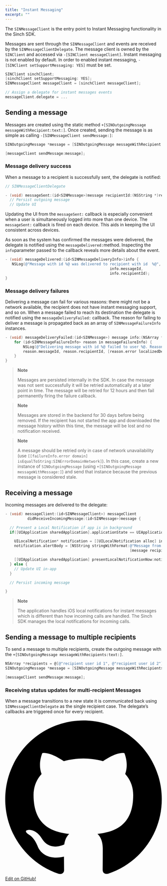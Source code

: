 ```yaml
---
title: "Instant Messaging"
excerpt: ""
---
```

The `SINMessageClient` is the entry point to Instant Messaging functionality in the Sinch SDK.

Messages are sent through the `SINMessageClient` and events are received by the `SINMessageClientDelegate`. The message client is owned by the `SINClient` and accessed via `-[SINClient messageClient]`. Instant messaging is not enabled by default. In order to enabled instant messaging, `- [SINClient setSupportMessaging: YES]` must be set.
```objectivec
SINClient sinchClient;
[sinchClient setSupportMessaging: YES];
SINMessageClient messageClient = [sinchClient messageClient];

// Assign a delegate for instant messages events
messageClient.delegate = ...
```


## Sending a message

Messages are created using the static method `+[SINOutgoingMessage messageWithRecipient:text:]`. Once created, sending the message is as simple as calling `-[SINMessageClient sendMessage:]`:
```objectivec
SINOutgoingMessage *message = [SINOutgoingMessage messageWithRecipient:@"<recipient user id> text:@"Hi there!"];

[messageClient sendMessage:message];
```


### Message delivery success

When a message to a recipient is successfully sent, the delegate is notified:
```objectivec
// SINMessageClientDelegate

- (void) messageSent:(id<SINMessage>)message recipientId:(NSString *)recipientId{
  // Persist outgoing message
  // Update UI
```


Updating the UI from the `messageSent:` callback is especially convenient when a user is simultaneously logged into more than one device. The `messageSent:` callback is fired on each device. This aids in keeping the UI consistent across devices.

As soon as the system has confirmed the messages were delivered, the delegate is notified using the `messageDelivered:`method. Inspecting the `info`parameter passed to the callback reveals more details about the event.
```objectivec
- (void) messageDelivered:(id<SINMessageDeliveryInfo>)info {
   NSLog(@"Message with id %@ was delivered to recipient with id  %@",
                                               info.messageId,
                                               info.recipientId);
}
```


### Message delivery failures

Delivering a message can fail for various reasons: there might not be a network available, the recipient does not have instant messaging support, and so on. When a message failed to reach its destination the delegate is notified using the `messageDeliveryFailed:` callback. The reason for failing to deliver a message is propagated back as an array of `SINMessageFailureInfo` instances.
```objectivec
- (void) messageDeliveryFailed:(id<SINMessage>) message info:(NSArray *)messageFailureInfo {
    for (id<SINMessageFailureInfo> reason in messageFailureInfo) {
        NSLog(@"Delivering message with id %@ failed to user %@. Reason %@", 
        reason.messageId, reason.recipientId, [reason.error localizedDescription]);
    }
}
```




> **Note**    
>
> Messages are persisted internally in the SDK. In case the message was not sent successfully it will be retried automatically at a later point in time. The message will be retried for 12 hours and then fail permanently firing the failure callback.



> **Note**    
>
> Messages are stored in the backend for 30 days before being removed. If the recipient has not started the app and downloaded the message history within this time, the message will be lost and no notification received.



> **Note**    
>
> A message should be retried only in case of network unavailability (use `[[failureInfo.error domain] isEqualToString:SINErrorDomainNetwork]`). In this case, create a new instance of `SINOutgoingMessage` (using `+[SINOutgoingMessage messageWithMessage:]`) and send that instance because the previous message is considered stale.

## Receiving a message

Incoming messages are delivered to the delegate:
```objectivec
- (void) messageClient:(id<SINMessageClient>) messageClient 
          didReceiveIncomingMessage:(id<SINMessage>)message {             

  // Present a Local Notification if app is in background
  if([UIApplication sharedApplication].applicationState == UIApplicationStateBackground){

    UILocalNotification* notification = [[UILocalNotification alloc] init];
    notification.alertBody = [NSString stringWithFormat:@"Message from %@",
                                                        [message recipientIds][0]];

    [[UIApplication sharedApplication] presentLocalNotificationNow:notification];
  } else {
    // Update UI in-app
  }

  // Persist incoming message

}
```




> **Note**    
>
> The application handles iOS local notifications for instant messages which is different than how incoming calls are handled. The Sinch SDK manages the local notifications for incoming calls.

## Sending a message to multiple recipients

To send a message to multiple recipients, create the outgoing message with the `+[SINOutgoingMessage messageWithRecipients:text:]`.
```objectivec
NSArray *recipients = @[@"recipient user id 1", @"recipient user id 2"];
SINOutgoingMessage *message = [SINOutgoingMessage messageWithRecipients:recipients text:@"Hi there!"];

[messageClient sendMessage:message];
```


### Receiving status updates for multi-recipient Messages

When a message transitions to a new state it is communicated back using `SINMessageClientDelegate` as the single recipient case. The delegate’s callbacks are triggered once for every recipient.

<a class="gitbutton pill" target="_blank" href="https://github.com/sinch/docs/blob/master/docs/video/video-for-ios/video-ios-instant-messaging.md">
                        <span class="icon medium">
                            <svg xmlns="http://www.w3.org/2000/svg" role="img" viewBox="0 0 24 24"><title>GitHub icon</title><path d="M 12 0.297 c -6.63 0 -12 5.373 -12 12 c 0 5.303 3.438 9.8 8.205 11.385 c 0.6 0.113 0.82 -0.258 0.82 -0.577 c 0 -0.285 -0.01 -1.04 -0.015 -2.04 c -3.338 0.724 -4.042 -1.61 -4.042 -1.61 C 4.422 18.07 3.633 17.7 3.633 17.7 c -1.087 -0.744 0.084 -0.729 0.084 -0.729 c 1.205 0.084 1.838 1.236 1.838 1.236 c 1.07 1.835 2.809 1.305 3.495 0.998 c 0.108 -0.776 0.417 -1.305 0.76 -1.605 c -2.665 -0.3 -5.466 -1.332 -5.466 -5.93 c 0 -1.31 0.465 -2.38 1.235 -3.22 c -0.135 -0.303 -0.54 -1.523 0.105 -3.176 c 0 0 1.005 -0.322 3.3 1.23 c 0.96 -0.267 1.98 -0.399 3 -0.405 c 1.02 0.006 2.04 0.138 3 0.405 c 2.28 -1.552 3.285 -1.23 3.285 -1.23 c 0.645 1.653 0.24 2.873 0.12 3.176 c 0.765 0.84 1.23 1.91 1.23 3.22 c 0 4.61 -2.805 5.625 -5.475 5.92 c 0.42 0.36 0.81 1.096 0.81 2.22 c 0 1.606 -0.015 2.896 -0.015 3.286 c 0 0.315 0.21 0.69 0.825 0.57 C 20.565 22.092 24 17.592 24 12.297 c 0 -6.627 -5.373 -12 -12 -12" /></svg>
                        </span>
                        Edit on GitHub!</a>